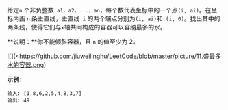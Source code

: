 给定`n` 个非负整数` a1，a2，...，an`，每个数代表坐标中的一个点` (i, ai) `。在坐标内画 `n` 条垂直线，垂直线` i` 的两个端点分别为` (i, ai) `和` (i, 0)`。找出其中的两条线，使得它们与` x `轴共同构成的容器可以容纳最多的水。

**说明：**你不能倾斜容器，且 `n` 的值至少为 2。

![](<https://github.com/jiuweilinghu/LeetCode/blob/master/picture/11.盛最多水的容器.png)

**示例:**

```
输入: [1,8,6,2,5,4,8,3,7]
输出: 49
```

